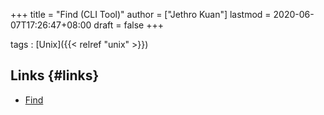 +++
title = "Find (CLI Tool)"
author = ["Jethro Kuan"]
lastmod = 2020-06-07T17:26:47+08:00
draft = false
+++

tags
: [Unix]({{< relref "unix" >}})

## Links {#links}

- [Find](http://www.grymoire.com/Unix/Find.html)
